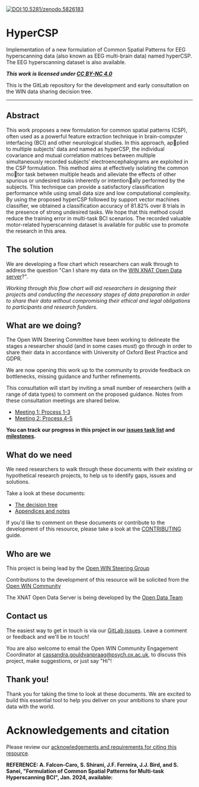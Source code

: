 [![DOI:10.5281/zenodo.5826183](https://zenodo.org/badge/DOI/10.5281/zenodo.5826183.svg)](https://doi.org/10.5281/zenodo.5826182)

# HyperCSP
Implementation of a new formulation of Common Spatial Patterns for EEG hyperscanning data (also known as EEG multi-brain data) named hyperCSP. 
The EEG hyperscanning dataset is also available.


***This work is licensed under [CC BY-NC 4.0](https://creativecommons.org/licenses/by-nc/4.0/)***

This is the GitLab repository for the development and early consultation on the WIN data sharing decision tree.

---

## Abstract
This work proposes a new formulation for common spatial patterns (CSP), often used as a powerful feature extraction technique in brain-computer interfacing (BCI) and other neurological studies. In this approach, applied to multiple subjects’ data and named as hyperCSP, the individual covariance and mutual correlation matrices between multiple simultaneously recorded subjects’ electroencephalograms are exploited in the CSP formulation. This method aims at effectively isolating the common motor task between multiple heads and alleviate the effects of other spurious or undesired tasks inherently or intentionally performed by the subjects. This technique can provide a satisfactory classification performance while using small data size and low computational complexity. By using the proposed hyperCSP followed by support vector machines classifier, we obtained a classification accuracy of 81.82% over 8 trials in the presence of strong undesired tasks. We hope that this method could reduce the training error in multi-task BCI scenarios. The recorded valuable motor-related hyperscanning dataset is available for public use to promote the research in this area.


## The solution
We are developing a flow chart which researchers can walk through to address the question "Can I share my data on the [WIN XNAT Open Data server](https://open.win.ox.ac.uk/pages/open-science/community/Open-WIN-Community/docs/tools/data/)?".

*Working through this flow chart will aid researchers in designing their projects and conducting the necessary stages of data preparation in order to share their data without compromising their ethical and legal obligations to participants and research funders.*

## What are we doing?

The Open WIN Steering Committee have been working to delineate the stages a researcher should (and in some cases *must*) go through in order to share their data in accordance with University of Oxford Best Practice and GDPR.

We are now opening this work up to the community to provide feedback on bottlenecks, missing guidance and further refinements.

This consultation will start by inviting a small number of researchers (with a range of data types) to comment on the proposed guidance. Notes from these consultation meetings are shared below.

- [Meeting 1: Process 1-3](./docs/CallNotes-SoftLaunch-process1-3.md)
- [Meeting 2: Process 4-5](./docs/CallNotes-SoftLaunch-process4-5.md)

**You can track our progress in this project in our [issues task list](https://git.fmrib.ox.ac.uk/open-science/community/data-sharing-decision-tree/-/issues) and [milestones](https://git.fmrib.ox.ac.uk/open-science/community/data-sharing-decision-tree/-/milestones).**

## What do we need

We need researchers to walk through these documents with their existing or hypothetical research projects, to help us to identify gaps, issues and solutions.

Take a look at these documents:
- [The decision tree](./docs/decision-tree.md)
- [Appendices and notes](./docs/decision-tree-appendicies.md)

If you'd like to comment on these documents or contribute to the development of this resource, please take a look at the [CONTRIBUTING](CONTRIBUTING.md) guide.


## Who are we

This project is being lead by the [Open WIN Steering Group](https://www.win.ox.ac.uk/open-win)

Contributions to the development of this resource will be solicited from the [Open WIN Community](https://open.win.ox.ac.uk/pages/open-science/community/Open-WIN-Community/docs/community/)

The XNAT Open Data Server is being developed by the [Open Data Team](https://open.win.ox.ac.uk/pages/open-science/community/Open-WIN-Community/docs/tools/data/#working-group-members-alphabetically)


## Contact us

The easiest way to get in touch is via our [GitLab issues](https://git.fmrib.ox.ac.uk/open-science/data-sharing-decision-tree/-/issues). Leave a comment or feedback and we'll be in touch!

You are also welcome to email the Open WIN Community Engagement Coordinator  at [cassandra.gouldvanpraag@psych.ox.ac.uk](mailto:cassandra.gouldvanpraag@psych.ox.ac.uk), to discuss this project, make suggestions, or just say "Hi"!

## Thank you!

Thank you for taking the time to look at these documents. We are excited to build this essential tool to help you deliver on your ambitions to share your data with the world.

# Acknowledgements and citation

Please review our [acknowledgements and requirements for citing this resource](ACKNOWLEDGEMENTS.md).





**REFERENCE: A. Falcon-Caro, S. Shirani, J.F. Ferreira, J.J. Bird, and S. Sanei, "Formulation of Common Spatial Patterns for Multi-task Hyperscanning BCI", Jan. 2024, available:**





